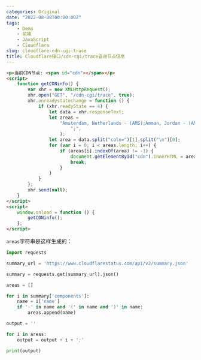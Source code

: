 ```yaml
---
categories: Original
date: "2022-08-08T00:00:00Z"
tags:
    - Demo
    - 前端
    - JavaScript
    - Cloudflare
slug: cloudflare-cdn-cgi-trace
title: Cloudflare接口/cdn-cgi/trace查询节点信息
---
```


```html
<p>当前CDN节点: <span id="cdn"></span></p>
<script>
    function getCDNinfo() {
        var xhr = new XMLHttpRequest();
        xhr.open("GET", "/cdn-cgi/trace", true);
        xhr.onreadystatechange = function () {
            if (xhr.readyState == 4) {
                let data = xhr.responseText;
                let areas =
                    "Amsterdam, Netherlands - (AMS);Amman, Jordan - (AMM);Adelaide, SA, Australia - (ADL);Americana, Brazil - (QWJ);Accra, Ghana - (ACC);Ahmedabad, India - (AMD);Albuquerque, NM, United States - (ABQ);Ashburn, VA, United States - (IAD);Auckland, New Zealand - (AKL);Athens, Greece - (ATH);Arica, Chile - (ARI);Algiers, Algeria - (ALG);Almaty, Kazakhstan - (ALA);Astara, Azerbaijan - (LLK);Atlanta, GA, United States - (ATL);Brisbane, QLD, Australia - (BNE);Barcelona, Spain - (BCN);Baghdad, Iraq - (BGW);Asunción, Paraguay - (ASU);Antananarivo, Madagascar - (TNR);Belgrade, Serbia - (BEG);Cape Town, South Africa - (CPT);Baku, Azerbaijan - (GYD);Bangalore, India - (BLR);Canberra, ACT, Australia - (CBR);Belém, Brazil - (BEL);Bangor ME, USA   - (BGR);Berlin, Germany - (TXL);Bangkok, Thailand - (BKK);Boston, MA, United States - (BOS);Casablanca, Morocco - (CMN);Belo Horizonte, Brazil - (CNF);Basra, Iraq - (BSR);Christchurch, New Zealand - (CHC);Beirut, Lebanon - (BEY);Buffalo, NY, United States - (BUF);Bandar Seri Begawan, Brunei - (BWN);Dakar, Senegal - (DKR);Blumenau, Brazil - (BNU);Hagatna, Guam - (GUM);Bratislava, Slovakia   - (BTS);Brussels, Belgium - (BRU);Calgary, AB, Canada - (YYC);Bogotá, Colombia - (BOG);Dar Es Salaam, Tanzania - (DAR);Dammam, Saudi Arabia - (DMM);Baoji, China - (XIY);Hobart, Australia - (HBA);Melbourne, VIC, Australia - (MEL);Doha, Qatar - (DOH);Bucharest, Romania - (OTP);Djibouti City, Djibouti - (JIB);Charlotte, NC, United States - (CLT);Brasilia, Brazil - (BSB);Bhubaneswar, India - (BBI);Chicago, IL, United States - (ORD);Buenos Aires, Argentina - (EZE);Dubai, United Arab Emirates - (DXB);Budapest, Hungary - (BUD);Durban, South Africa - (DUR);Cebu, Philippines - (CEB);Noumea, New Caledonia - (NOU);Perth, WA, Australia - (PER);Chișinău, Moldova - (KIV);Columbus, OH, United States - (CMH);Caçador, Brazil - (CFC);Erbil, Iraq - (EBL);Chandigarh, IN - (IXC);Gaborone, Botswana - (GBE);Dallas, TX, United States - (DFW);Sydney, NSW, Australia - (SYD);Copenhagen, Denmark - (CPH);Campinas, Brazil - (VCP);Harare, Zimbabwe - (HRE);Changde, China - (CGD);Haifa, Israel - (HFA);Johannesburg, South Africa - (JNB);Chennai, India - (MAA);Denver, CO, United States - (DEN);Cork, Ireland -  (ORK);Jeddah, Saudi Arabia - (JED);Concepción, Chile   - (CCP);Tahiti, French Polynesia - (PPT);Kuwait City, Kuwait - (KWI);Dublin, Ireland - (DUB);Detroit, MI, United States - (DTW);Kigali, Rwanda - (KGL);Chiang Mai, Thailand - (CNX);Córdoba, Argentina - (COR);Düsseldorf, Germany - (DUS);Manama, Bahrain - (BAH);Lagos, Nigeria - (LOS);Chittagong, Bangladesh - (CGP);Honolulu, HI, United States - (HNL);Cuiabá, Brazil - (CGB);Muscat, Oman - (MCT);Luanda, Angola - (LAD);Colombo, Sri Lanka - (CMB);Houston, TX, United States - (IAH);Edinburgh, United Kingdom - (EDI);Curitiba, Brazil - (CWB);Frankfurt, Germany - (FRA);Indianapolis, IN, United States - (IND);Maputo, Mozambique - (MPM);Dhaka, Bangladesh - (DAC);Florianopolis, Brazil - (FLN);Najaf, Iraq - (NJF);Mombasa, Kenya - (MBA);Jacksonville, FL, United States - (JAX);Geneva, Switzerland - (GVA);Fortaleza, Brazil - (FOR);Foshan, China - (FUO);Nasiriyah, Iraq - (XNH);Kansas City, MO, United States - (MCI);Ramallah - (ZDM);Gothenburg, Sweden - (GOT);Georgetown, Guyana - (GEO);Fukuoka, Japan - (FUK);Hamburg, Germany - (HAM);Las Vegas, NV, United States - (LAS);Riyadh, Saudi Arabia - (RUH);Nairobi, Kenya - (NBO);Goiânia, Brazil - (GYN);Fuzhou, China - (FOC);Los Angeles, CA, United States - (LAX);Guangzhou, China - (CAN);Helsinki, Finland - (HEL);Guatemala City, Guatemala - (GUA);Ouagadougou, Burkina Faso   - (OUA);Sulaymaniyah, Iraq - (ISU);McAllen, TX, United States - (MFE);Port Louis, Mauritius - (MRU);Istanbul, Turkey - (IST);Tel Aviv, Israel - (TLV);Guayaquil, Ecuador - (GYE);Haikou, China - (HAK);Memphis, TN, United States - (MEM);Réunion, France - (RUN);Hanoi, Vietnam - (HAN);Itajaí, Brazil - (ITJ);Izmir, Turkey - (ADB);Kyiv, Ukraine - (KBP);Mexico City, Mexico - (MEX);Tunis, Tunisia - (TUN);Hengshui, China - (SJW);Joinville, Brazil - (JOI);Miami, FL, United States - (MIA);Lisbon, Portugal - (LIS);Ho Chi Minh City, Vietnam - (SGN);Juazeiro do Norte, Brazil - (JDO);Kinshasa - (FIH);London, United Kingdom - (LHR);Hong Kong - (HKG);Lima, Peru - (LIM);Minneapolis, MN, United States - (MSP);Oran - (ORN);Luxembourg City, Luxembourg - (LUX);Montgomery, AL, United States - (MGM);Hyderabad, India - (HYD);Manaus, Brazil - (MAO);Madrid, Spain - (MAD);Medellín, Colombia - (MDE);Montréal, QC, Canada - (YUL);Islamabad, Pakistan - (ISB);Manchester, United Kingdom - (MAN);Jakarta, Indonesia - (CGK);Neuquén, Argentina - (NQN);Nashville, United States - (BNA);Newark, NJ, United States - (EWR);Marseille, France - (MRS);Panama City, Panama - (PTY);Jashore, Bangladesh - (JSR);Milan, Italy - (MXP);Jinan, China - (TNA);Norfolk, VA, United States - (ORF);Paramaribo, Suriname - (PBM);Omaha, NE, United States - (OMA);Porto Alegre, Brazil - (POA);Minsk, Belarus - (MSQ);Moscow, Russia - (DME);Port-Au-Prince, Haiti - (PAP);Johor Bahru, Malaysia - (JHB);Ottawa, Canada - (YOW);Quito, Ecuador - (UIO);Munich, Germany - (MUC);Philadelphia, United States - (PHL);Kanpur, India - (KNU);Phoenix, AZ, United States - (PHX);Nicosia, Cyprus - (LCA);Kaohsiung City - (KHH);Recife - (REC);Oslo, Norway - (OSL);Pittsburgh, PA, United States - (PIT);Karachi, Pakistan - (KHI);Ribeirao Preto, Brazil - (RAO);Rio de Janeiro, Brazil - (GIG);Portland, OR, United States - (PDX);Kathmandu, Nepal - (KTM);Palermo, Italy - (PMO);Paris, France - (CDG);Queretaro, MX, Mexico - (QRO);Salvador, Brazil - (SSA);Khabarovsk, Russia - (KHV);Prague, Czech Republic - (PRG);Richmond, VA, United States - (RIC);Kolkata, India - (CCU);San José, Costa Rica - (SJO);Santiago, Chile - (SCL);Reykjavík, Iceland - (KEF);Sacramento, CA, United States - (SMF);Krasnoyarsk, Russia - (KJA);Kuala Lumpur, Malaysia - (KUL);Salt Lake City, UT, United States - (SLC);Riga, Latvia - (RIX);Santo Domingo, Dominican Republic - (SDQ);Rome, Italy - (FCO);San Diego, CA, United States - (SAN);Lahore, Pakistan - (LHE);São José do Rio Preto, Brazil - (SJP);San Jose, CA, United States - (SJC);Saint Petersburg, Russia - (LED);Langfang, China - (PKX);São José dos Campos, Brazil - (SJK);São Paulo, Brazil - (GRU);Sofia, Bulgaria - (SOF);Saskatoon, SK, Canada - (YXE);Lanzhou, China - (LHW);Seattle, WA, United States - (SEA);Stockholm, Sweden - (ARN);Sorocaba, Brazil - (SOD);Luoyang, China - (LYA);Macau - (MFM);St. George's, Grenada - (GND);Sioux Falls, South Dakota - (FSD);Stuttgart, Germany   - (STR);St. Louis, MO, United States - (STL);Tallinn, Estonia - (TLL);Malé, Maldives - (MLE);Tegucigalpa, Honduras - (TGU);Tallahassee, FL, United States - (TLH);Tbilisi, Georgia - (TBS);Mandalay, Myanmar - (MDL);Timbó, Brazil - (NVT);Manila, Philippines - (MNL);Tampa, FL, United States - (TPA);Thessaloniki, Greece - (SKG);Uberlândia, Brazil - (UDI);Toronto, ON, Canada - (YYZ);Mumbai, India - (BOM);Tirana, Albania - (TIA);Vitoria, Brazil - (VIX);Vancouver, BC, Canada - (YVR);Willemstad, Curaçao - (CUR);Nagpur, India - (NAG);Tver, Russian Federation - (KLD);Vienna, Austria - (VIE);Winnipeg, MB, Canada - (YWG);Naha, Japan  - (OKA);Campos dos Goytacazes - (CAW);New Delhi, India - (DEL);Vilnius, Lithuania - (VNO);San Francisco - (SFO);Warsaw, Poland - (WAW);Osaka, Japan - (KIX);Kingston - (KIN);Yekaterinburg, Russia - (SVX);Patna, India - (PAT);Bangor - (BGR);Zagreb, Croatia - (ZAG);Phnom Penh, Cambodia - (PNH);Austin - (AUS);Zürich, Switzerland - (ZRH);Qingdao, China - (TAO);Albuquerque - (ABQ);Seoul, South Korea - (ICN);Lyon - (LYS);Guadalajara - (GDL);Shanghai, China - (SHA);Singapore, Singapore - (SIN);Surat Thani, Thailand - (URT);Taipei - (TPE);Tashkent, Uzbekistan - (TAS);Thimphu, Bhutan - (PBH);Tianjin, China - (TSN);Tokyo, Japan - (NRT);Ulaanbaatar, Mongolia - (ULN);Vientiane, Laos - (VTE);Wuxi, China - (WUX);Xinyu, China - (KHN);Yangon, Myanmar - (RGN);Yerevan, Armenia - (EVN);Yogyakarta, Indonesia - (JOG);Zhengzhou, China - (CGO);Changchun, China - (CGQ);Xiaogan, China - (WUH);Zhongshan, China - (ZGN);Cagayan de Oro, Philippines - (CGY);Changsha, China - (CSX);Datong, China - (TYN);Wuhu - (WHU);Taizhou - (HYN);Kochi - (COK);Nantong - (NTG);Xiamen - (XMN);Denpasar - (DPS);Kannur - (CNN);".split(
                        ";",
                    );
                let area = data.split("colo=")[1].split("\n")[0];
                for (var i = 0; i < areas.length; i++) {
                    if (areas[i].indexOf(area) != -1) {
                        document.getElementById("cdn").innerHTML = areas[i];
                        break;
                    }
                }
            }
        };
        xhr.send(null);
    }
</script>
<script>
    window.onload = function () {
        getCDNinfo();
    };
</script>
```

`areas`字符串是这样生成的：

```python
import requests

summary_url = 'https://www.cloudflarestatus.com/api/v2/summary.json'

summary = requests.get(summary_url).json()

areas = []

for i in summary['components']:
    name = i['name']
    if '-' in name and '(' in name and ')' in name:
        areas.append(name)

output = ''

for i in areas:
    output = output + i + ';'

print(output)
```

<!-- Useless Below -->
<!--
<script>
    function getTrace() {
        var url = "/cdn-cgi/trace";
        var xhr = new XMLHttpRequest();
        xhr.open("GET", url, true);
        xhr.onreadystatechange = function () {
            if (xhr.readyState == 4) {
                var info = {};
                var trace = xhr.responseText;
                info.trace = trace;
                var fl = trace.split("fl=")[1].split("\n")[0];
                info.fl = fl;
                var h = trace.split("h=")[1].split("\n")[0];
                info.h = h;
                var ip = trace.split("ip=")[1].split("\n")[0];
                info.ip = ip;
                var ts = trace.split("ts=")[1].split("\n")[0];
                info.ts = ts;
                var visit_scheme = trace.split("visit_scheme=")[1].split("\n")[0];
                info.visit_scheme = visit_scheme;
                var uag = trace.split("uag=")[1].split("\n")[0];
                info.uag = uag;
                var areas = "Antananarivo, Madagascar - (TNR);Cape Town, South Africa - (CPT);Casablanca, Morocco - (CMN);Dar Es Salaam, Tanzania - (DAR);Djibouti City, Djibouti - (JIB);Durban, South Africa - (DUR);Johannesburg, South Africa - (JNB);Kigali, Rwanda - (KGL);Lagos, Nigeria - (LOS);Luanda, Angola - (LAD);Maputo, MZ - (MPM);Mombasa, Kenya - (MBA);Port Louis, Mauritius - (MRU);Réunion, France - (RUN);Bangalore, India - (BLR);Bangkok, Thailand - (BKK);Bandar Seri Begawan, Brunei - (BWN);Cebu, Philippines - (CEB);Chengdu, China - (CTU);Chennai, India - (MAA);Chittagong, Bangladesh - (CGP);Chongqing, China - (CKG);Colombo, Sri Lanka - (CMB);Dhaka, Bangladesh - (DAC);Dongguan, China - (SZX);Foshan, China - (FUO);Fuzhou, China - (FOC);Guangzhou, China - (CAN);Hangzhou, China - (HGH);Hanoi, Vietnam - (HAN);Hengyang, China - (HNY);Ho Chi Minh City, Vietnam - (SGN);Hong Kong - (HKG);Hyderabad, India - (HYD);Islamabad, Pakistan - (ISB);Jakarta, Indonesia - (CGK);Jinan, China - (TNA);Karachi, Pakistan - (KHI);Kathmandu, Nepal - (KTM);Kolkata, India - (CCU);Kuala Lumpur, Malaysia - (KUL);Lahore, Pakistan - (LHE);Langfang, China - (NAY);Luoyang, China - (LYA);Macau - (MFM);Malé, Maldives - (MLE);Manila, Philippines - (MNL);Mumbai, India - (BOM);Nagpur, India - (NAG);Nanning, China - (NNG);New Delhi, India - (DEL);Osaka, Japan - (KIX);Phnom Penh, Cambodia - (PNH);Qingdao, China - (TAO);Seoul, South Korea - (ICN);Shanghai, China - (SHA);Shenyang, China - (SHE);Shijiazhuang, China - (SJW);Singapore, Singapore - (SIN);Suzhou, China - (SZV);Taipei - (TPE);Thimphu, Bhutan - (PBH);Tianjin, China - (TSN);Tokyo, Japan - (NRT);Ulaanbaatar, Mongolia - (ULN);Vientiane, Laos - (VTE);Wuhan, China - (WUH);Wuxi, China - (WUX);Xi'an, China - (XIY);Yerevan, Armenia - (EVN);Zhengzhou, China - (CGO);Zuzhou, China - (CSX);Amsterdam, Netherlands - (AMS);Athens, Greece - (ATH);Barcelona, Spain - (BCN);Belgrade, Serbia - (BEG);Berlin, Germany - (TXL);Brussels, Belgium - (BRU);Bucharest, Romania - (OTP);Budapest, Hungary - (BUD);Chișinău, Moldova - (KIV);Copenhagen, Denmark - (CPH);Cork, Ireland -  (ORK);Dublin, Ireland - (DUB);Düsseldorf, Germany - (DUS);Edinburgh, United Kingdom - (EDI);Frankfurt, Germany - (FRA);Geneva, Switzerland - (GVA);Gothenburg, Sweden - (GOT);Hamburg, Germany - (HAM);Helsinki, Finland - (HEL);Istanbul, Turkey - (IST);Kyiv, Ukraine - (KBP);Lisbon, Portugal - (LIS);London, United Kingdom - (LHR);Luxembourg City, Luxembourg - (LUX);Madrid, Spain - (MAD);Manchester, United Kingdom - (MAN);Marseille, France - (MRS);Milan, Italy - (MXP);Moscow, Russia - (DME);Munich, Germany - (MUC);Nicosia, Cyprus - (LCA);Oslo, Norway - (OSL);Paris, France - (CDG);Prague, Czech Republic - (PRG);Reykjavík, Iceland - (KEF);Riga, Latvia - (RIX);Rome, Italy - (FCO);Saint Petersburg, Russia - (LED);Sofia, Bulgaria - (SOF);Stockholm, Sweden - (ARN);Tallinn, Estonia - (TLL);Thessaloniki, Greece - (SKG);Vienna, Austria - (VIE);Vilnius, Lithuania - (VNO);Warsaw, Poland - (WAW);Zagreb, Croatia - (ZAG);Zürich, Switzerland - (ZRH);Arica, Chile - (ARI);Asunción, Paraguay - (ASU);Bogotá, Colombia - (BOG);Buenos Aires, Argentina - (EZE);Curitiba, Brazil - (CWB);Fortaleza, Brazil - (FOR);Guatemala City, Guatemala - (GUA);Lima, Peru - (LIM);Medellín, Colombia - (MDE);Panama City, Panama - (PTY);Porto Alegre, Brazil - (POA);Quito, Ecuador - (UIO);Rio de Janeiro, Brazil - (GIG);São Paulo, Brazil - (GRU);Santiago, Chile - (SCL);Willemstad, Curaçao - (CUR);St. George's, Grenada - (GND);Amman, Jordan - (AMM);Baghdad, Iraq - (BGW);Baku, Azerbaijan - (GYD);Beirut, Lebanon - (BEY);Doha, Qatar - (DOH);Dubai, United Arab Emirates - (DXB);Kuwait City, Kuwait - (KWI);Manama, Bahrain - (BAH);Muscat, Oman - (MCT);Ramallah - (ZDM);Riyadh, Saudi Arabia - (RUH);Tel Aviv, Israel - (TLV);Ashburn, VA, United States - (IAD);Atlanta, GA, United States - (ATL);Boston, MA, United States - (BOS);Buffalo, NY, United States - (BUF);Calgary, AB, Canada - (YYC);Charlotte, NC, United States - (CLT);Chicago, IL, United States - (ORD);Columbus, OH, United States - (CMH);Dallas, TX, United States - (DFW);Denver, CO, United States - (DEN);Detroit, MI, United States - (DTW);Honolulu, HI, United States - (HNL);Houston, TX, United States - (IAH);Indianapolis, IN, United States - (IND);Jacksonville, FL, United States - (JAX);Kansas City, MO, United States - (MCI);Las Vegas, NV, United States - (LAS);Los Angeles, CA, United States - (LAX);McAllen, TX, United States - (MFE);Memphis, TN, United States - (MEM);Mexico City, Mexico - (MEX);Miami, FL, United States - (MIA);Minneapolis, MN, United States - (MSP);Montgomery, AL, United States - (MGM);Montréal, QC, Canada - (YUL);Nashville, TN, United States - (BNA);Newark, NJ, United States - (EWR);Norfolk, VA, United States - (ORF);Omaha, NE, United States - (OMA);Philadelphia, United States - (PHL);Phoenix, AZ, United States - (PHX);Pittsburgh, PA, United States - (PIT);Port-Au-Prince, Haiti - (PAP);Portland, OR, United States - (PDX);Queretaro, MX, Mexico - (QRO);Richmond, Virginia - (RIC);Sacramento, CA, United States - (SMF);Salt Lake City, UT, United States - (SLC);San Diego, CA, United States - (SAN);San Jose, CA, United States - (SJC);Saskatoon, SK, Canada - (YXE);Seattle, WA, United States - (SEA);St. Louis, MO, United States - (STL);Tampa, FL, United States - (TPA);Toronto, ON, Canada - (YYZ);Vancouver, BC, Canada - (YVR);Tallahassee, FL, United States - (TLH);Winnipeg, MB, Canada - (YWG);Adelaide, SA, Australia - (ADL);Auckland, New Zealand - (AKL);Brisbane, QLD, Australia - (BNE);Melbourne, VIC, Australia - (MEL);Noumea, New caledonia - (NOU);Perth, WA, Australia - (PER);Sydney, NSW, Australia - (SYD)".split(";");
                var colo = trace.split("colo=")[1].split("\n")[0];
                info.colo = colo;
                for (var i = 0; i < areas.length; i++) {
                    if (areas[i].indexOf(colo) != -1) {
                        var area = areas[i];
                        info.area = area;
                        break;
                    }
                }
                var sliver = trace.split("sliver=")[1].split("\n")[0];
                info.sliver = sliver;
                var http = trace.split("http=")[1].split("\n")[0];
                info.http = http;
                var loc = trace.split("loc=")[1].split("\n")[0];
                info.loc = loc;
                var tls = trace.split("tls=")[1].split("\n")[0];
                info.tls = tls;
                var sni = trace.split("sni=")[1].split("\n")[0];
                info.sni = sni;
                var warp = trace.split("warp=")[1].split("\n")[0];
                info.warp = warp;
                var gateway = trace.split("gateway=")[1].split("\n")[0];
                info.gateway = gateway;
                console.log(info);
                window.trace = info;
            }
        }
        xhr.send();
    }
</script>
-->

<!--
    // get all class=name and combine their content with ;

function getAllClass(name) {
    var all = document.getElementsByClassName(name);
    var result = "";
    for (var i = 0; i < all.length; i++) {
        result += all[i].innerHTML + ";";
    }
    return result;
}

// download string as a file

function download(filename, text) {
    var element = document.createElement('a');
    element.setAttribute('href', 'data:text/plain;charset=utf-8,' + encodeURIComponent(text));
    element.setAttribute('download', filename);

    element.style.display = 'none';
    document.body.appendChild(element);

    element.click();

    document.body.removeChild(element);
}

// do it on https://www.cloudflarestatus.com/
download("cloudflare.txt", getAllClass("name"));
-->
